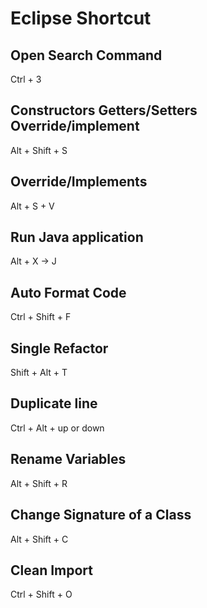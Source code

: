 # Eclipse Shortcut

## Open Search Command

Ctrl + 3 


## Constructors Getters/Setters Override/implement

Alt + Shift + S

## Override/Implements

Alt + S + V

## Run Java application

Alt + X -> J

## Auto Format Code

Ctrl + Shift + F

## Single Refactor 

Shift + Alt + T

## Duplicate line

Ctrl + Alt + up or down

## Rename Variables

Alt + Shift + R

## Change Signature of a Class

Alt + Shift + C

## Clean Import

Ctrl + Shift + O